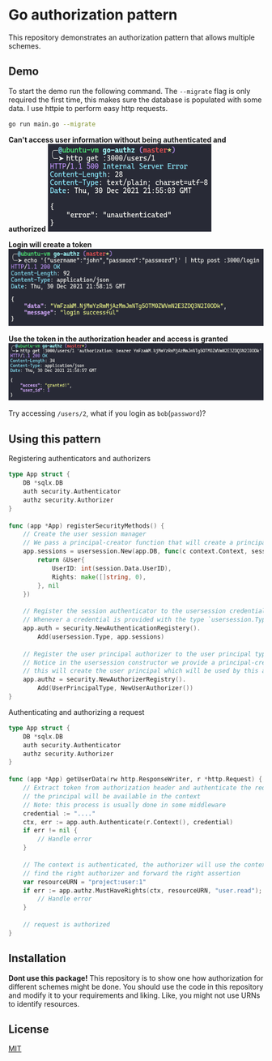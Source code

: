 
# Go authorization pattern

This repository demonstrates an authorization pattern that allows multiple schemes.

## Demo

To start the demo run the following command. The `--migrate` flag is only required the first time, this makes sure the
database is populated with some data. I use httpie to perform easy http requests.

```sh
go run main.go --migrate
```

**Can't access user information without being authenticated and authorized**
![](doc/2021-12-30-22-57-38.png)

**Login will create a token**
![](doc/2021-12-30-22-58-25.png)

**Use the token in the authorization header and access is granted**
![](doc/2021-12-30-22-59-17.png)

Try accessing `/users/2`, what if you login as `bob`(`password`)?

## Using this pattern

Registering authenticators and authorizers

```go
type App struct {
    DB *sqlx.DB
    auth security.Authenticator
    authz security.Authorizer
}

func (app *App) registerSecurityMethods() {
	// Create the user session manager
	// We pass a principal-creator function that will create a principal from the session data
	app.sessions = usersession.New(app.DB, func(c context.Context, session *usersession.Session) (security.Principal, error) {
		return &User{
			UserID: int(session.Data.UserID),
			Rights: make([]string, 0),
		}, nil
	})

	// Register the session authenticator to the usersession credential type
	// Whenever a credential is provided with the type `usersession.Type`, this session authenticator will be used
	app.auth = security.NewAuthenticationRegistery().
		Add(usersession.Type, app.sessions)

	// Register the user principal authorizer to the user principal type
	// Notice in the usersession constructor we provide a principal-creator function that will create a principal from the session data
	// this will create the user principal which will be used by this authorizer
	app.authz = security.NewAuthorizerRegistry().
		Add(UserPrincipalType, NewUserAuthorizer())
}
```

Authenticating and authorizing a request

```go
type App struct {
    DB *sqlx.DB
    auth security.Authenticator
    authz security.Authorizer
}

func (app *App) getUserData(rw http.ResponseWriter, r *http.Request) {
    // Extract token from authorization header and authenticate the request
    // the principal will be available in the context
    // Note: this process is usually done in some middleware
    credential := "...."
    ctx, err := app.auth.Authenticate(r.Context(), credential)
    if err != nil {
        // Handle error
    }

    // The context is authenticated, the authorizer will use the context to
    // find the right authorizer and forward the right assertion
    var resourceURN = "project:user:1"
    if err := app.authz.MustHaveRights(ctx, resourceURN, "user.read"); err != nil {
        // Handle error
    }
    
    // request is authorized
}
```
## Installation

**Dont use this package!**
This repository is to show one how authorization for different schemes might be done.
You should use the code in this repository and modify it to your requirements and liking.
Like, you might not use URNs to identify resources.


## License

[MIT](https://choosealicense.com/licenses/mit/)

